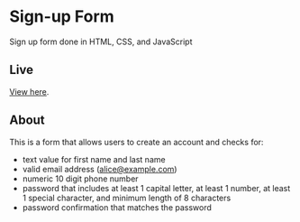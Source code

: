 # Sign-up Form
Sign up form done in HTML, CSS, and JavaScript

## Live
[View here](https://stochasticats.github.io/signup-form/).

## About
This is a form that allows users to create an account and checks for:

* text value for first name and last name
* valid email address (alice@example.com)
* numeric 10 digit phone number
* password that includes at least 1 capital letter, at least 1 number, at least 1 special character, and minimum length of 8 characters
* password confirmation that matches the password